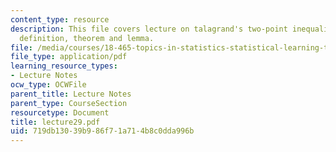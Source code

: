 ```yaml
---
content_type: resource
description: This file covers lecture on talagrand's two-point inequality based on
  definition, theorem and lemma.
file: /media/courses/18-465-topics-in-statistics-statistical-learning-theory-spring-2007/719db13039b986f71a714b8c0dda996b_lecture29.pdf
file_type: application/pdf
learning_resource_types:
- Lecture Notes
ocw_type: OCWFile
parent_title: Lecture Notes
parent_type: CourseSection
resourcetype: Document
title: lecture29.pdf
uid: 719db130-39b9-86f7-1a71-4b8c0dda996b
---
```

